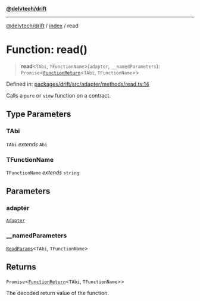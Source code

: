 [**@delvtech/drift**](../../README.md)

***

[@delvtech/drift](../../README.md) / [index](../README.md) / read

# Function: read()

> **read**\<`TAbi`, `TFunctionName`\>(`adapter`, `__namedParameters`): `Promise`\<[`FunctionReturn`](../type-aliases/FunctionReturn.md)\<`TAbi`, `TFunctionName`\>\>

Defined in: [packages/drift/src/adapter/methods/read.ts:14](https://github.com/delvtech/drift/blob/95370f81f9813e8d583ed884b0b07657be0d8f2c/packages/drift/src/adapter/methods/read.ts#L14)

Calls a `pure` or `view` function on a contract.

## Type Parameters

### TAbi

`TAbi` *extends* `Abi`

### TFunctionName

`TFunctionName` *extends* `string`

## Parameters

### adapter

[`Adapter`](../interfaces/Adapter.md)

### \_\_namedParameters

[`ReadParams`](../type-aliases/ReadParams.md)\<`TAbi`, `TFunctionName`\>

## Returns

`Promise`\<[`FunctionReturn`](../type-aliases/FunctionReturn.md)\<`TAbi`, `TFunctionName`\>\>

The decoded return value of the function.
